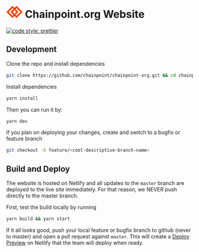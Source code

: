 # ![Chainpoint.org](./static/images/logo-xs.png) Chainpoint.org Website

[![code style: prettier](https://img.shields.io/badge/code_style-prettier-ff69b4.svg?style=flat-square)](https://github.com/prettier/prettier)

## Development

Clone the repo and install dependencies

```sh
git clone https://github.com/chainpoint/chainpoint-org.git && cd chainpoint-org
```

Install dependencies

```sh
yarn install
```

Then you can run it by:
```sh
yarn dev
```

If you plan on deploying your changes, create and switch to a bugfix or feature branch
```sh
git checkout -b feature/<cool-descriptive-branch-name>
```

## Build and Deploy
The website is hosted on Netlify and all updates to the `master` branch are deployed to the live site immediately. For that reason, we NEVER push directly to the master branch.

First, test the build locally by running  

```sh
yarn build && yarn start
```

If it all looks good, push your local feature or bugfix branch to github (never to master) and open a pull request against `master`. This will create a [Deploy Preview](https://www.netlify.com/blog/2016/07/20/introducing-deploy-previews-in-netlify/) on Netlify that the team will deploy when ready.
